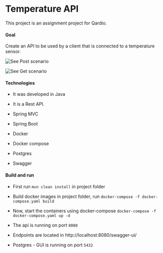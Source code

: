 # Temperature API

This project is an assignment project for Qardio.

#### Goal
Create an API to be used by a client that is connected to a temperature sensor.

![See Post scenario](https://i.ibb.co/j8rYW01/Novo-Projeto.png)

![See Get scenario](https://i.ibb.co/X5LbmHf/Novo-Projeto-2.png)

#### Technologies
- It was developed in Java

- It is a Rest API.

- Spring MVC

- Spring Boot

- Docker

- Docker compose

- Postgres

- Swagger

#### Build and run
- First run `mvn clean install` in project folder
- Build docker images in project folder, run `docker-compose -f docker-compose.yaml build`
- Now, start the containers using docker-compose `docker-compose -f docker-compose.yaml up -d`

- The api is running on port `8080`
- Endpoints are located in http://localhost:8080/swagger-ui/
- Postgres - GUI is running on port `5432`



